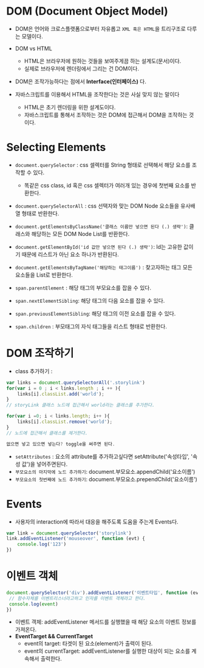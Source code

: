 # DOM (Document Object Model)

- DOM은 언어와 크로스플랫폼으로부터 자유롭고 `XML 혹은 HTML`을 트리구조로 다루는 모델이다.

- DOM vs HTML
    - HTML은 브라우저에 원하는 것들을 보여주게끔 하는 설계도(문서)이다.
    - 실제로 브라우저에 렌더링에서 그리는 건 DOM이다.
- DOM은 조작가능하다는 점에서 **Interface(인터페이스)** 다. </br>
- 자바스크립트를 이용해서 HTML을 조작한다는 것은 사실 맞지 않는 말이다
    - HTML은 초기 렌더링을 위한 설계도이다.
    - 자바스크립트를 통해서 조작하는 것은 DOM에 접근해서 DOM을 조작하는 것이다.

# Selecting Elements

- `document.querySelector` :  css 셀렉터를 String 형태로 선택해서 해당 요소를 조작할 수 있다.
    - 똑같은 css class, id 혹은 css 셀렉터가 여러개 있는 경우에 첫번째 요소를 반환한다.</br>
- `document.querySelectorAll` : css 선택자와 맞는 DOM Node 요소들을 유사배열 형태로 반환한다.

- `document.getElementsByClassName('클래스 이름만 넣으면 된다 (.) 생략')`: 클래스와 해당하는 모든 DOM Node List를 반환한다.
- `document.getElementById('id 값만 넣으면 된다 (.) 생략')`: Id는 고유한 값이기 때문에 리스트가 아닌 요소 하나가 반환된다.
- `document.getElementsByTagName('해당하는 태그이름')` : 찾고자하는 태그 모든 요소들을 List로 반환한다.


- `span.parentElement` : 해당 태그의 부모요소를 잡을 수 있다.
- `span.nextElementSibling`: 해당 태그의 다음 요소를 잡을 수 있다.
- `span.previousElementSibling`: 해당 태그의 이전 요소를 잡을 수 있다.

- `span.children` : 부모태그의 자식 태그들을 리스트 형태로 반환한다.

# DOM 조작하기
- class 추가하기 : 
```javascript
var links = document.querySelectorAll('.storylink')
for(var i = 0 ; i < links.length ; i ++ ){
    links[i].classList.add('world');
}
// storyLink 클래스 노드에 접근해서 world라는 클래스를 추가한다.

for(var i =0; i < links.length; i++ ){
    links[i].classList.remove('world');
}
// 노드에 접근해서 클래스를 제거한다.

없으면 넣고 있으면 넣는다? toggle을 써주면 된다.
```

- `setAttributes` : 요소의 attribute를 추가하고싶다면 setAttribute('속성타입', '속성 값')을 넣어주면된다.
- `부모요소의 마지막에 노드 추가하기`: document.부모요소.appendChild('요소이름')
- `부모요소의 첫번째에 노드 추가하기`: document.부모요소.prependChild('요소이름')

# Events
- 사용자의 interaction에 따라서 대응을 해주도록 도움을 주는게 Events다.
```javascript
var link = document.querySelector('storylink')
link.addEventListener('mouseover', function (evt) { 
    console.log('123')
})
```

# 이벤트 객체
```javascript
document.querySelector('div').addEventListener('이벤트타입', function (evt) { 
 // 함수자체를 이벤트리스너라고하고 인자를 이벤트 객체라고 한다.
 console.log(event) 
})
```
- 이벤트 객체: addEventListener 메서드를 실행했을 때 해당 요소의 이벤트 정보를 가져온다.
- **EventTarget && CurrentTarget**  
  - event의 target: 타겟이 된 요소(element)가 출력이 된다.
  - event의 currentTarget: addEventListener를 실행한 대상이 되는 요소를 계속해서 출력한다.
  